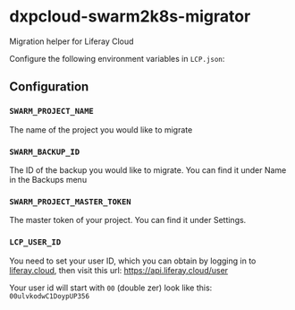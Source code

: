 # dxpcloud-swarm2k8s-migrator

Migration helper for Liferay Cloud

Configure the following environment variables in `LCP.json`:

## Configuration

### `SWARM_PROJECT_NAME`

The name of the project you would like to migrate

### `SWARM_BACKUP_ID`

The ID of the backup you would like to migrate. You can find it under Name in the Backups menu

### `SWARM_PROJECT_MASTER_TOKEN`

The master token of your project. You can find it under Settings.

### `LCP_USER_ID`

You need to set your user ID, which you can obtain by logging in to [liferay.cloud](https://liferay.cloud/), then visit this url:
https://api.liferay.cloud/user

Your user id will start with `00` (double zer) look like this: `00ulvkodwC1DoypUP356`
